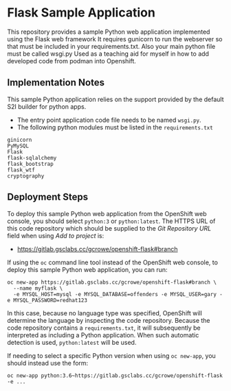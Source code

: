 # Flask Sample Application

This repository provides a sample Python web application implemented using the Flask web framework
It requires gunicorn to run the webserver so that must be included in your requirements.txt.  Also your main python file must be called wsgi.py
Used as a teaching aid for myself in how to add developed code from podman into Openshift.

## Implementation Notes

This sample Python application relies on the support provided by the default S2I builder for python apps.

* The entry point application code file needs to be named ``wsgi.py``.
* The following python modules must be listed in the ``requirements.txt``
```
ginicorn
PyMySQL
Flask
flask-sqlalchemy
flask_bootstrap
flask_wtf
cryptography
```
## Deployment Steps

To deploy this sample Python web application from the OpenShift web console, you should select ``python:3`` or ``python:latest``. 
The HTTPS URL of this code repository which should be supplied to the _Git Repository URL_ field when using _Add to project_ is:

* https://gitlab.gsclabs.cc/gcrowe/openshift-flask#branch

If using the ``oc`` command line tool instead of the OpenShift web console, to deploy this sample Python web application, you can run:

```
oc new-app https://gitlab.gsclabs.cc/gcrowe/openshift-flask#branch \
  --name myflask \
  -e MYSQL_HOST=mysql -e MYSQL_DATABASE=offenders -e MYSQL_USER=gary -e MYSQL_PASSWORD=redhat123
```

In this case, because no language type was specified, OpenShift will determine the language by inspecting the code repository. Because the code repository contains a ``requirements.txt``, it will subsequently be interpreted as including a Python application. When such automatic detection is used, ``python:latest`` will be used.

If needing to select a specific Python version when using ``oc new-app``, you should instead use the form:

```
oc new-app python:3.6~https://gitlab.gsclabs.cc/gcrowe/openshift-flask -e ...
```
